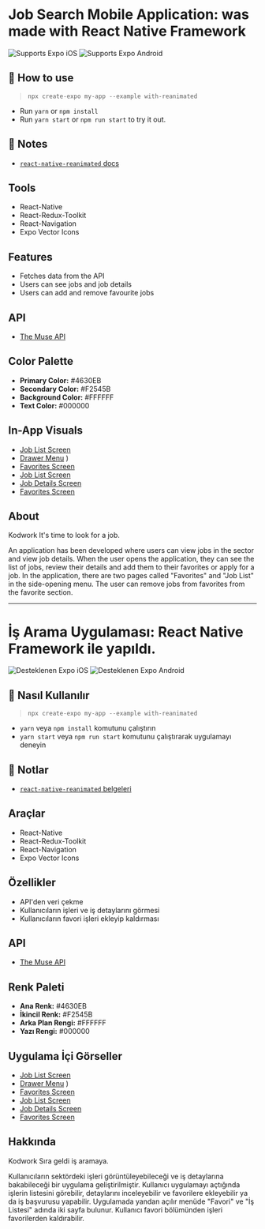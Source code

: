 # Job Search Mobile Application: was made with React Native Framework

<p>
  <!-- iOS -->
  <img alt="Supports Expo iOS" longdesc="Supports Expo iOS" src="https://img.shields.io/badge/iOS-4630EB.svg?style=flat-square&logo=APPLE&labelColor=999999&logoColor=fff" />
  <!-- Android -->
  <img alt="Supports Expo Android" longdesc="Supports Expo Android" src="https://img.shields.io/badge/Android-4630EB.svg?style=flat-square&logo=ANDROID&labelColor=A4C639&logoColor=fff" />
  <!-- Web -->
</p>

## 🚀 How to use

> `npx create-expo my-app --example with-reanimated`

- Run `yarn` or `npm install`
- Run `yarn start` or `npm run start` to try it out.

## 📝 Notes

- [`react-native-reanimated` docs](https://docs.swmansion.com/react-native-reanimated/)

## Tools

- React-Native
- React-Redux-Toolkit
- React-Navigation
- Expo Vector Icons

## Features

- Fetches data from the API
- Users can see jobs and job details
- Users can add and remove favourite jobs

## API

- [The Muse API](https://www.themuse.com/developers/api/v2)

## Color Palette

- **Primary Color:** #4630EB
- **Secondary Color:** #F2545B
- **Background Color:** #FFFFFF
- **Text Color:** #000000

## In-App Visuals

- [Job List Screen](![IMG-20240811-WA0010](https://github.com/user-attachments/assets/f3744283-4a6a-4986-962c-cbfcf5295a89)
)
- [Drawer Menu](![drawer](https://github.com/user-attachments/assets/96dba99a-9f94-4a6d-a675-19147f031b86)
)
)
- [Favorites Screen](![IMG-20240811-WA0011](https://github.com/user-attachments/assets/2e99ab18-f46d-41e8-beb0-5fb1ee4c2a29)
)
- [Job List Screen](**![IMG-20240811-WA0010](https://github.com/user-attachments/assets/f3744283-4a6a-4986-962c-cbfcf5295a89**)
)
- [Job Details Screen](![IMG-20240811-WA0012](https://github.com/user-attachments/assets/b0895437-63e5-4bb6-81c3-53999a8da05c))
- [Favorites Screen](![IMG-20240811-WA0013](https://github.com/user-attachments/assets/47c2840d-55b8-46ee-9765-5717af3afdf2))

## About

Kodwork
It's time to look for a job.

An application has been developed where users can view jobs in the sector and view job details. When the user opens the application, they can see the list of jobs, review their details and add them to their favorites or apply for a job. In the application, there are two pages called "Favorites" and "Job List" in the side-opening menu. The user can remove jobs from favorites from the favorite section.

---

# İş Arama Uygulaması: React Native Framework ile yapıldı.

<p>
  <!-- iOS -->
  <img alt="Desteklenen Expo iOS" longdesc="Desteklenen Expo iOS" src="https://img.shields.io/badge/iOS-4630EB.svg?style=flat-square&logo=APPLE&labelColor=999999&logoColor=fff" />
  <!-- Android -->
  <img alt="Desteklenen Expo Android" longdesc="Desteklenen Expo Android" src="https://img.shields.io/badge/Android-4630EB.svg?style=flat-square&logo=ANDROID&labelColor=A4C639&logoColor=fff" />
  <!-- Web -->
</p>

## 🚀 Nasıl Kullanılır

> `npx create-expo my-app --example with-reanimated`

- `yarn` veya `npm install` komutunu çalıştırın
- `yarn start` veya `npm run start` komutunu çalıştırarak uygulamayı deneyin

## 📝 Notlar

- [`react-native-reanimated` belgeleri](https://docs.swmansion.com/react-native-reanimated/)

## Araçlar

- React-Native
- React-Redux-Toolkit
- React-Navigation
- Expo Vector Icons

## Özellikler

- API'den veri çekme
- Kullanıcıların işleri ve iş detaylarını görmesi
- Kullanıcıların favori işleri ekleyip kaldırması

## API

- [The Muse API](https://www.themuse.com/developers/api/v2)

## Renk Paleti

- **Ana Renk:** #4630EB
- **İkincil Renk:** #F2545B
- **Arka Plan Rengi:** #FFFFFF
- **Yazı Rengi:** #000000

## Uygulama İçi Görseller

- [Job List Screen](![IMG-20240811-WA0010](https://github.com/user-attachments/assets/f3744283-4a6a-4986-962c-cbfcf5295a89)
)
- [Drawer Menu](![drawer](https://github.com/user-attachments/assets/96dba99a-9f94-4a6d-a675-19147f031b86)
)
)
- [Favorites Screen](![IMG-20240811-WA0011](https://github.com/user-attachments/assets/2e99ab18-f46d-41e8-beb0-5fb1ee4c2a29)
)
- [Job List Screen](**![IMG-20240811-WA0010](https://github.com/user-attachments/assets/f3744283-4a6a-4986-962c-cbfcf5295a89**)
)
- [Job Details Screen](![IMG-20240811-WA0012](https://github.com/user-attachments/assets/b0895437-63e5-4bb6-81c3-53999a8da05c))
- [Favorites Screen](![IMG-20240811-WA0013](https://github.com/user-attachments/assets/47c2840d-55b8-46ee-9765-5717af3afdf2))

## Hakkında

Kodwork
Sıra geldi iş aramaya.

Kullanıcıların sektördeki işleri görüntüleyebileceği ve iş detaylarına bakabileceği bir uygulama geliştirilmiştir. Kullanıcı uygulamayı açtığında işlerin listesini görebilir, detaylarını inceleyebilir ve favorilere ekleyebilir ya da iş başvurusu yapabilir. Uygulamada yandan açılır menüde "Favori" ve "İş Listesi" adında iki sayfa bulunur. Kullanıcı favori bölümünden işleri favorilerden kaldırabilir.

